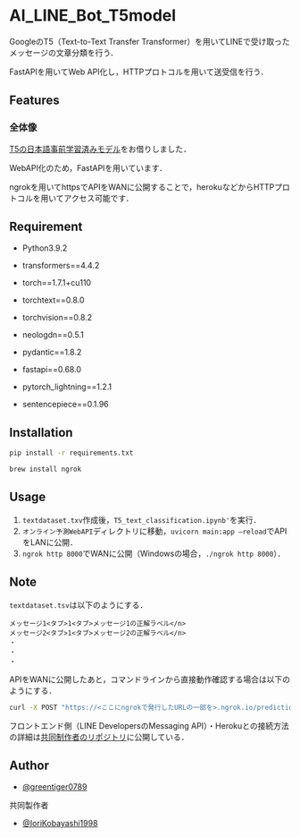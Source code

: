 # AI_LINE_Bot_T5model

GoogleのT5（Text-to-Text Transfer Transformer）を用いてLINEで受け取ったメッセージの文章分類を行う．

FastAPIを用いてWeb API化し，HTTPプロトコルを用いて送受信を行う．

## Features

### 全体像

[T5の日本語事前学習済みモデル](https://qiita.com/sonoisa/items/a9af64ff641f0bbfed44)をお借りしました．

WebAPI化のため，FastAPIを用いています．

ngrokを用いてhttpsでAPIをWANに公開することで，herokuなどからHTTPプロトコルを用いてアクセス可能です．

## Requirement

- Python3.9.2

- transformers==4.4.2
- torch==1.7.1+cu110
- torchtext==0.8.0
- torchvision==0.8.2
- neologdn==0.5.1
- pydantic==1.8.2
- fastapi==0.68.0
- pytorch_lightning==1.2.1
- sentencepiece==0.1.96

## Installation

```bash
pip install -r requirements.txt
```

```bash
brew install ngrok
```

## Usage

1. `textdataset.txv`作成後，`T5_text_classification.ipynb'`を実行．
2. `オンライン予測WebAPI`ディレクトリに移動，`uvicorn main:app –reload`でAPIをLANに公開．
3. `ngrok http 8000`でWANに公開（Windowsの場合，`./ngrok http 8000`）．


## Note

`textdataset.tsv`は以下のようにする．
```
メッセージ1<タブ>1<タブ>メッセージ1の正解ラベル</n>
メッセージ2<タブ>1<タブ>メッセージ2の正解ラベル</n>
・
・
・
```


APIをWANに公開したあと，コマンドラインから直接動作確認する場合は以下のようにする．

```bash
curl -X POST "https://<ここにngrokで発行したURLの一部を>.ngrok.io/prediction/online" -H "accept: application/json" -H "Content-Type: application/json" -d "{\"data\":[{\"text\":\"イベントはいつ始まりますか（←例文）\"}]}" -w  "\n"
```

フロントエンド側（LINE DevelopersのMessaging API）・Herokuとの接続方法の詳細は[共同制作者のリポジトリ](https://github.com/IoriKobayashi1998/kitakyu_bot_frontend)に公開している．

## Author

* [@greentiger0789](https://github.com/greentiger0789)

共同製作者
* [@IoriKobayashi1998](https://github.com/IoriKobayashi1998)
